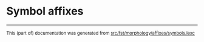 
# Symbol affixes

* * *

<small>This (part of) documentation was generated from [src/fst/morphology/affixes/symbols.lexc](https://github.com/giellalt/lang-srs/blob/main/src/fst/morphology/affixes/symbols.lexc)</small>
